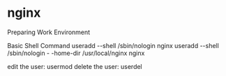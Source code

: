 # nginx
Preparing Work Environment

Basic Shell Command
useradd --shell /sbin/nologin nginx
useradd --shell /sbin/nologin - -home-dir /usr/local/nginx nginx

edit the user: usermod
delete the user: userdel
